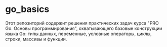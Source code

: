 # go_basics
Этот репозиторий содержит решения практических задач курса "PRO Go. Основы программирования", охватывающего базовые конструкции языка Go: типы данных, переменные, условные операторы, циклы, строки, массивы и функции.
